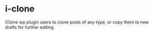# i-clone
iClone wp plugin users to clone posts of any type, or copy them to new drafts for further editing
